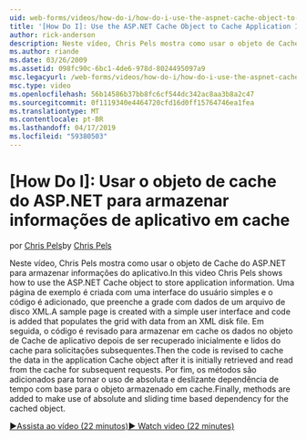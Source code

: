 ```yaml
---
uid: web-forms/videos/how-do-i/how-do-i-use-the-aspnet-cache-object-to-cache-application-information
title: '[How Do I]: Use the ASP.NET Cache Object to Cache Application Information | Microsoft Docs'
author: rick-anderson
description: Neste vídeo, Chris Pels mostra como usar o objeto de Cache do ASP.NET para armazenar informações do aplicativo. Uma página de exemplo é criada com uma interface do usuário simples um...
ms.author: riande
ms.date: 03/26/2009
ms.assetid: 098fc90c-6bc1-4de6-978d-8024495097a9
msc.legacyurl: /web-forms/videos/how-do-i/how-do-i-use-the-aspnet-cache-object-to-cache-application-information
msc.type: video
ms.openlocfilehash: 56b14586b37bb8fc6cf544dc342ac8aa3b8a2c47
ms.sourcegitcommit: 0f1119340e4464720cfd16d0ff15764746ea1fea
ms.translationtype: MT
ms.contentlocale: pt-BR
ms.lasthandoff: 04/17/2019
ms.locfileid: "59380503"
---
```

# <a name="how-do-i-use-the-aspnet-cache-object-to-cache-application-information"></a>[How Do I]: Usar o objeto de cache do ASP.NET para armazenar informações de aplicativo em cache

<span data-ttu-id="8974f-104">por [Chris Pels](https://twitter.com/chrispels)</span><span class="sxs-lookup"><span data-stu-id="8974f-104">by [Chris Pels](https://twitter.com/chrispels)</span></span>

<span data-ttu-id="8974f-105">Neste vídeo, Chris Pels mostra como usar o objeto de Cache do ASP.NET para armazenar informações do aplicativo.</span><span class="sxs-lookup"><span data-stu-id="8974f-105">In this video Chris Pels shows how to use the ASP.NET Cache object to store application information.</span></span> <span data-ttu-id="8974f-106">Uma página de exemplo é criada com uma interface do usuário simples e o código é adicionado, que preenche a grade com dados de um arquivo de disco XML.</span><span class="sxs-lookup"><span data-stu-id="8974f-106">A sample page is created with a simple user interface and code is added that populates the grid with data from an XML disk file.</span></span> <span data-ttu-id="8974f-107">Em seguida, o código é revisado para armazenar em cache os dados no objeto de Cache de aplicativo depois de ser recuperado inicialmente e lidos do cache para solicitações subsequentes.</span><span class="sxs-lookup"><span data-stu-id="8974f-107">Then the code is revised to cache the data in the application Cache object after it is initially retrieved and read from the cache for subsequent requests.</span></span> <span data-ttu-id="8974f-108">Por fim, os métodos são adicionados para tornar o uso de absoluta e deslizante dependência de tempo com base para o objeto armazenado em cache.</span><span class="sxs-lookup"><span data-stu-id="8974f-108">Finally, methods are added to make use of absolute and sliding time based dependency for the cached object.</span></span>

[<span data-ttu-id="8974f-109">&#9654;Assista ao vídeo (22 minutos)</span><span class="sxs-lookup"><span data-stu-id="8974f-109">&#9654; Watch video (22 minutes)</span></span>](https://channel9.msdn.com/Blogs/ASP-NET-Site-Videos/how-do-i-use-the-aspnet-cache-object-to-cache-application-information)
